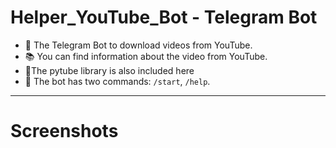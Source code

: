 # Helper_YouTube_Bot - Telegram Bot

- :floppy_disk: The Telegram Bot to download videos from YouTube.
- :books: You can find information about the video from YouTube.
- :open_file_folder:The pytube library is also included here
- :open_file_folder: The bot has two commands: `/start`, `/help`.

---

# Screenshots

